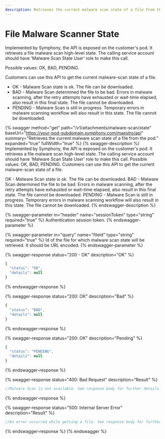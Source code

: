 ```yaml
---
description: Retrieves the current malware scan state of a file from the pod.
---
```


# File Malware Scanner State

Implemented by Symphony, the API is exposed on the customer's pod. It retrieves a file malware scan high-level state. The calling service account should have 'Malware Scan State User' role to make this call.&#x20;

Possible values: OK, BAD, PENDING.&#x20;

Customers can use this API to get the current malware-scan state of a file.

* OK - Malware Scan state is ok. The file can be downloaded.
* BAD - Malware Scan determined the file to be bad. Errors in malware scanning, after the retry attempts have exhausted or wait-time elapsed, also result in this final state. The file cannot be downloaded.
* PENDING - Malware Scan is still in progress. Temporary errors in malware scanning workflow will also result in this state. The file cannot be downloaded.

{% swagger method="get" path="/v1/attachments/malware-scan/state" baseUrl="https://your-pod-subdomain.symphony.com/maestro/api" summary="Retrieves the current malware scan state of a file from the pod." expanded="true" fullWidth="true" %}
{% swagger-description %}
Implemented by Symphony, the API is exposed on the customer's pod. It retrieves a file malware scan high-level state. The calling service account should have 'Malware Scan State User' role to make this call. Possible values: OK, BAD, PENDING. Customers can use this API to get the current malware-scan state of a file.

OK - Malware Scan state is ok. The file can be downloaded. BAD - Malware Scan determined the file to be bad. Errors in malware scanning, after the retry attempts have exhausted or wait-time elapsed, also result in this final state. The file cannot be downloaded. PENDING - Malware Scan is still in progress. Temporary errors in malware scanning workflow will also result in this state. The file cannot be downloaded.
{% endswagger-description %}

{% swagger-parameter in="header" name="sessionToken" type="string" required="true" %}
Authentication session token.
{% endswagger-parameter %}

{% swagger-parameter in="query" name="fileId" type="string" required="true" %}
Id of the file for which malware scan state will be retrieved. It should be URL encoded.
{% endswagger-parameter %}

{% swagger-response status="200 - OK" description="OK" %}
```javascript
{
  "status": "OK",
  "details": null
}
```
{% endswagger-response %}

{% swagger-response status="200: OK" description="Bad" %}
```javascript
{
  "status": "BAD",
  "details": null
}
```
{% endswagger-response %}

{% swagger-response status="200: OK" description="Pending" %}
```javascript
{
  "status": "PENDING",
  "details": null
}
```
{% endswagger-response %}

{% swagger-response status="400: Bad Request" description="Result" %}
```javascript
//Malware Scan is not available. See response body for further details.
```
{% endswagger-response %}

{% swagger-response status="500: Internal Server Error" description="Result" %}
```javascript
//An error occurred while getting a file. See response body for further details.
```
{% endswagger-response %}
{% endswagger %}
